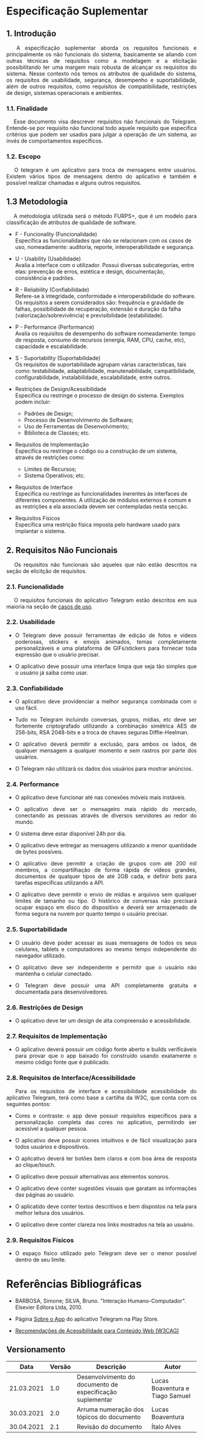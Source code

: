 # Especificação Suplementar

## 1. Introdução

<p align='justify'>&emsp; A especificação suplementar aborda os requisitos funcionais e principalmente os não funcionais do sistema, basicamente se aliando com outras técnicas de requisitos como a modelagem e a elicitação possibilitando ter uma margem mais robusta de alcançar os requisitos do sistema. Nesse contexto nós temos os atributos de qualidade do sistema, os requisitos de usabilidade, segurança, desempenho e suportabilidade, além de outros requisitos, como requisitos de compatibilidade, restrições de design, sistemas operacionais e ambientes.
 </p>

### 1.1. Finalidade

<p align='justify'>&emsp; Esse documento visa descrever requisitos não funcionais do Telegram. Entende-se por requisito não funcional todo aquele requisito que especifica critérios que podem ser usados para julgar a operação de um sistema, ao invés de comportamentos específicos.</p>

### 1.2. Escopo

<p align='justify'>&emsp; O telegram é um aplicativo para troca de mensagens entre usuários. Existem vários tipos de mensagens dentro do aplicativo e também é possível realizar chamadas e alguns outros requisitos. </p>

## 1.3 Metodologia

<p align='justify'> &emsp; A metodologia utilizada será o método FURPS+, que é um modelo para classificação de atributos de qualidade de software.</p>

- F - Funcionality (Funcionalidade)<br/>
  Especifica as funcionalidades que não se relacionam com os casos de uso, nomeadamente: auditoria, reporte, interoperabilidade e segurança.

- U - Usability (Usabilidade)<br/>
  Avalia a interface com o utilizador. Possui diversas subcategorias, entre elas: prevenção de erros, estética e design, documentação, consistência e padrões.

- R - Reliability (Confiabilidade)<br/>
  Refere-se à integridade, conformidade e interoperabilidade do software. Os requisitos a serem considerados são: frequência e gravidade de falhas, possibilidade de recuperação, extensão e duração da falha (valorização/sobrevivência) e previsibilidade (estabilidade).

- P - Performance (Performance)<br/>
  Avalia os requisitos de desempenho do software nomeadamente: tempo de resposta, consumo de recursos (energia, RAM, CPU, cache, etc), capacidade e escalabilidade.

- S - Suportability (Suportabilidade)<br/>
  Os requisitos de suportabilidade agrupam várias características, tais como: testabilidade, adaptabilidade, manutenabilidade, campatibilidade, configurabilidade, instalabilidade, escalabilidade, entre outros.

- Restrições de Design/Acessibilidade <br/>
  Especifica ou restringe o processo de design do sistema. Exemplos podem incluir:

  - Padrões de Design;
  - Processo de Desenvolvimento de Software;
  - Uso de Ferramentas de Desenvolvimento;
  - Biblioteca de Classes; etc.

- Requisitos de Implementação <br/>
  Especifica ou restringe o código ou a construção de um sistema, através de restrições comoː

  - Limites de Recursos;
  - Sistema Operativos; etc.

- Requisitos de Interface <br/>
  Especifica ou restringe as funcionalidades inerentes às interfaces de diferentes componentes. A utilização de módulos externos é comum e as restrições a ela associada devem ser contempladas nesta secção.
- Requisitos Físicos <br/>
  Especifica uma restrição física imposta pelo hardware usado para implantar o sistema.

## 2. Requisitos Não Funcionais

<p align='justify'> &emsp; Os requisitos não funcionais são aqueles que não estão descritos na seção de elicitção de requisitos.</p>

### 2.1. Funcionalidade

<p align='justify'> &emsp; O requisitos funcionais do aplicativo Telegram estão descritos em sua maioria na seção de <a href="">casos de uso</a>.</p>

### 2.2. Usabilidade

- <p align='justify'>O Telegram deve possuir ferramentas de edição de fotos e vídeos poderosas, stickers e emojis animados, temas completamente personalizáveis e uma plataforma de GIFs/stickers para fornecer toda expressão que o usuário precisar.</p>

- <p align='justify'>O aplicativo deve possuir uma interface limpa que seja tão simples que o usuário já saiba como usar.</p>

### 2.3. Confiabilidade

- <p align='justify'>O aplicativo deve providenciar a melhor segurança combinada com o uso fácil.

- <p align='justify'>Tudo no Telegram incluindo conversas, grupos, mídias, etc deve ser fortemente criptografado utilizando a combinação simétrica AES de 256-bits, RSA 2048-bits e a troca de chaves seguras Diffie-Heelman.</p>

- <p align='justify'>O aplicativo deverá permitir a exclusão, para ambos os lados, de qualquer mensagem a qualquer momento e sem rastros por parte dos usuários.</p>

- <p align='justify'>O Telegram não utilizará os dados dos usuários para mostrar anúncios.</p>

### 2.4. Performance

- <p align='justify'>O aplicativo deve funcionar até nas conexões móveis mais instáveis.</p>

- <p align='justify'>O aplicativo deve ser o mensageiro mais rápido do mercado, conectando as pessoas através de diversos servidores ao redor do mundo.</p>

- <p align='justify'>O sistema deve estar disponível 24h por dia.</p>

- <p align='justify'>O aplicativo deve entregar as mensagens utilizando a menor quantidade de bytes possíveis.</p>

- <p align='justify'>O aplicativo deve permitir a criação de grupos com até 200 mil membros, a compartilhação de forma rápida de vídeos grandes, documentos de qualquer tipos de até 2GB cada, e definir bots para tarefas específicas utilizando a API.</p>

- <p align='justify'>O aplicativo deve permitir o envio de mídias e arquivos sem qualquer limites de tamanho ou tipo. O histórico de conversas não precisará ocupar espaço em disco do dispositivo e deverá ser armazenado de forma segura na nuvem por quanto tempo o usuário precisar.</p>

### 2.5. Suportabilidade

- <p align='justify'>O usuário deve poder acessar as suas mensagens de todos os seus celulares, tablets e computadores ao mesmo tempo independente do navegador utilizado.</p>

- <p align='justify'>O aplicativo deve ser independente e permitir que o usuário não mantenha o celular conectado.</p>

- <p align='justify'>O Telegram deve possuir uma API completamente gratuita e documentada para desenvolvedores.</p>

### 2.6. Restrições de Design

- <p align='justify'>O aplicativo deve ter um design de alta compreensão e acessibilidade.</p>

### 2.7. Requisitos de Implementação

- <p align='justify'>O aplicativo deverá possuir um código fonte aberto e builds verificáveis para provar que o app baixado foi construído usando exatamente o mesmo código fonte que é publicado.</p>

### 2.8. Requisitos de Interface/Acessibilidade

<p align='justify'> &emsp; Para os requisitos de interface e acessibilidade acessibilidade do aplicativo Telegram, terá como base a cartilha da W3C, que conta com os seguintes pontos:</p>

- <p align='justify'>Cores e contraste: o app deve possuir requisitos específicos para a personalização completa das cores no aplicativo, permitindo ser acessível a qualquer pessoa.</p>

- <p align='justify'>O aplicativo deve possuir ícones intuitivos e de fácil visualização para todos usuários e dispositivos.</p>

- <p align='justify'>O aplicativo deverá ter botões bem claros e com boa área de resposta ao clique/touch.</p>

- <p align='justify'>O aplicativo deve possuir alternativas aos elementos sonoros.</p>

- <p align='justify'>O aplicativo deve conter sugestões visuais que garatam as informações das páginas ao usuário.</p>

- <p align='justify'>O aplicatido deve conter textos descritivos e bem dispostos na tela para melhor leitura dos usuários.</p>

- <p align='justify'>O aplicativo deve conter clareza nos links mostrados na tela ao usuário.</p>

### 2.9. Requisitos Físicos

- <p align='justify'>O espaço físico utilizado pelo Telegram deve ser o menor possível dentro de seu limite.</p>

# Referências Bibliográficas

- BARBOSA, Simone; SILVA, Bruno. "Interação Humano-Computador". Elsevier Editora Ltda, 2010.

- Página [Sobre o App](https://play.google.com/store/apps/details?id=org.telegram.messenger&hl=pt_BR&gl=US) do aplicativo Telegram na Play Store.

- [Recomendações de Acessibilidade para Conteúdo Web (W3CAG)](https://www.w3c.br/traducoes/wcag/wcag21-pt-BR/)

## Versionamento

| Data       | Versão | Descrição                                                 | Autor                           |
| ---------- | ------ | --------------------------------------------------------- | ------------------------------- |
| 21.03.2021 | 1.0    | Desenvolvimento do documento de especificação suplementar | Lucas Boaventura e Tiago Samuel |
| 30.03.2021 | 2.0    | Arruma numeração dos tópicos do documento                 | Lucas Boaventura                |
| 30.04.2021 | 2.1    | Revisão do documento                                      | Ítalo Alves                     |
